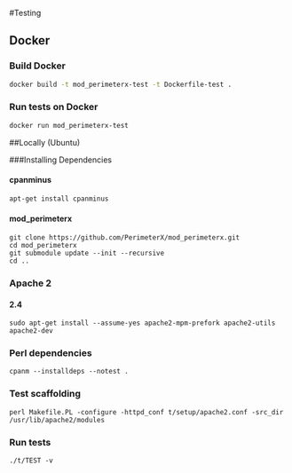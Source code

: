 #Testing

## Docker

### Build Docker
```bash
docker build -t mod_perimeterx-test -t Dockerfile-test .
```
### Run tests on Docker

```bash
docker run mod_perimeterx-test
```


##Locally (Ubuntu) 

###Installing Dependencies

#### cpanminus

```bash
apt-get install cpanminus
```

#### mod_perimeterx

    git clone https://github.com/PerimeterX/mod_perimeterx.git
    cd mod_perimeterx
    git submodule update --init --recursive
    cd ..

### Apache 2

#### 2.4

    sudo apt-get install --assume-yes apache2-mpm-prefork apache2-utils apache2-dev

### Perl dependencies

    cpanm --installdeps --notest .

### Test scaffolding

    perl Makefile.PL -configure -httpd_conf t/setup/apache2.conf -src_dir /usr/lib/apache2/modules

### Run tests

    ./t/TEST -v